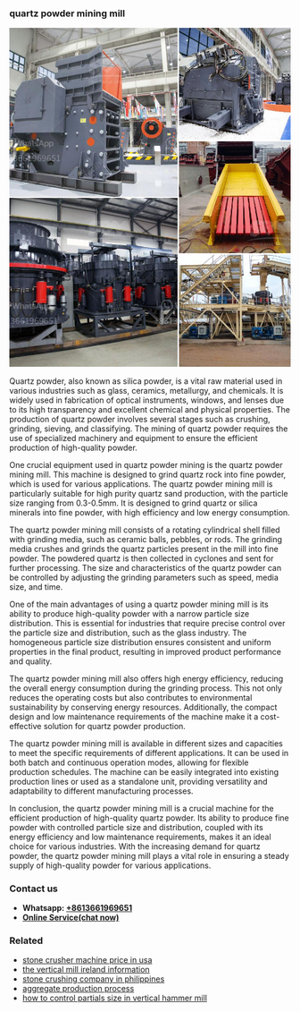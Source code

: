 <h3>quartz powder mining mill</h3><img src='1708663540.jpg' alt=''><p>Quartz powder, also known as silica powder, is a vital raw material used in various industries such as glass, ceramics, metallurgy, and chemicals. It is widely used in fabrication of optical instruments, windows, and lenses due to its high transparency and excellent chemical and physical properties. The production of quartz powder involves several stages such as crushing, grinding, sieving, and classifying. The mining of quartz powder requires the use of specialized machinery and equipment to ensure the efficient production of high-quality powder.</p><p>One crucial equipment used in quartz powder mining is the quartz powder mining mill. This machine is designed to grind quartz rock into fine powder, which is used for various applications. The quartz powder mining mill is particularly suitable for high purity quartz sand production, with the particle size ranging from 0.3-0.5mm. It is designed to grind quartz or silica minerals into fine powder, with high efficiency and low energy consumption.</p><p>The quartz powder mining mill consists of a rotating cylindrical shell filled with grinding media, such as ceramic balls, pebbles, or rods. The grinding media crushes and grinds the quartz particles present in the mill into fine powder. The powdered quartz is then collected in cyclones and sent for further processing. The size and characteristics of the quartz powder can be controlled by adjusting the grinding parameters such as speed, media size, and time.</p><p>One of the main advantages of using a quartz powder mining mill is its ability to produce high-quality powder with a narrow particle size distribution. This is essential for industries that require precise control over the particle size and distribution, such as the glass industry. The homogeneous particle size distribution ensures consistent and uniform properties in the final product, resulting in improved product performance and quality.</p><p>The quartz powder mining mill also offers high energy efficiency, reducing the overall energy consumption during the grinding process. This not only reduces the operating costs but also contributes to environmental sustainability by conserving energy resources. Additionally, the compact design and low maintenance requirements of the machine make it a cost-effective solution for quartz powder production.</p><p>The quartz powder mining mill is available in different sizes and capacities to meet the specific requirements of different applications. It can be used in both batch and continuous operation modes, allowing for flexible production schedules. The machine can be easily integrated into existing production lines or used as a standalone unit, providing versatility and adaptability to different manufacturing processes.</p><p>In conclusion, the quartz powder mining mill is a crucial machine for the efficient production of high-quality quartz powder. Its ability to produce fine powder with controlled particle size and distribution, coupled with its energy efficiency and low maintenance requirements, makes it an ideal choice for various industries. With the increasing demand for quartz powder, the quartz powder mining mill plays a vital role in ensuring a steady supply of high-quality powder for various applications.</p><h3>Contact us</h3><ul><li><strong>Whatsapp:&nbsp;<a href="https://wa.me/8613661969651">+8613661969651</a></strong></li><li><a href="https://swt.shibang-china.com/?git&amp;zhl&amp;quartz powder mining mill"><strong>Online Service(chat now)</strong></a></li></ul><h3>Related</h3><ul><li><a href='stone crusher machine price in usa.md'>stone crusher machine price in usa</a></li><li><a href='the vertical mill ireland information.md'>the vertical mill ireland information</a></li><li><a href='stone crushing company in philippines.md'>stone crushing company in philippines</a></li><li><a href='aggregate production process.md'>aggregate production process</a></li><li><a href='how to control partials size in vertical hammer mill.md'>how to control partials size in vertical hammer mill</a></li></ul>